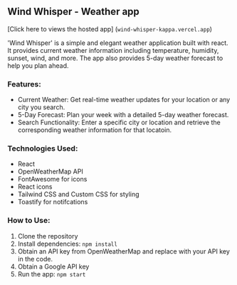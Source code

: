 ## Wind Whisper - Weather app

[Click here to views the hosted app] (`wind-whisper-kappa.vercel.app`)

'Wind Whisper' is a simple and elegant weather application built with react. It provides current weather information including temperature, humidity, sunset, wind, and more. The app also provides 5-day weather forecast to help you plan ahead. 

### Features:
- Current Weather: Get real-time weather updates for your location or any city you search.
- 5-Day Forecast: Plan your week with a detailed 5-day weather forecast.
- Search Functionality: Enter a specific city or location and retrieve the corresponding weather information for that locatoin.

### Technologies Used:
- React
- OpenWeatherMap API
- FontAwesome for icons
- React icons
- Tailwind CSS and Custom CSS for styling
- Toastify for notifcations

### How to Use:
1. Clone the repository
2. Install dependencies: `npm install`
3. Obtain an API key from OpenWeatherMap and replace with your API key in the code.
4. Obtain a Google API key
5. Run the app: `npm start`
